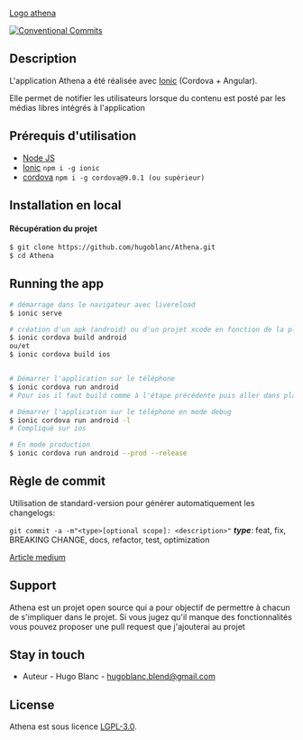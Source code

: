 [Logo athena](http://athena-app.xyz/assets/menu.jpg "Logo Title Text 1")

[![Conventional Commits](https://img.shields.io/badge/Conventional%20Commits-1.0.0-yellow.svg)](https://conventionalcommits.org)

## Description

L'application Athena a été réalisée avec [Ionic](https://github.com/ionic-team/ionic) (Cordova + Angular).

Elle permet de notifier les utilisateurs lorsque du contenu est posté par les médias libres intégrés à l'application

## Prérequis d'utilisation

- [Node JS](https://nodejs.org/fr/download/)
- [Ionic](https://github.com/ionic-team/ionic) `npm i -g ionic`
- [cordova](https://github.com/apache/cordova) `npm i -g cordova@9.0.1 (ou supérieur)`

## Installation en local

#### Récupération du projet

```bash
$ git clone https://github.com/hugoblanc/Athena.git
$ cd Athena
```

## Running the app

```bash
# démarrage dans le navigateur avec livereload
$ ionic serve

# création d'un apk (android) ou d'un projet xcode en fonction de la plateforme ciblée
$ ionic cordova build android
ou/et
$ ionic cordova build ios


# Démarrer l'application sur le téléphone
$ ionic cordova run android
# Pour ios il faut build comme à l'étape précédente puis aller dans platforms/ios/ et ouvrir le workspace Athena

# Démarrer l'application sur le téléphone en mode debug
$ ionic cordova run android -l
# Compliqué sur ios

# En mode production
$ ionic cordova run android --prod --release

```

## Règle de commit

Utilisation de standard-version pour générer automatiquement les changelogs:

`git commit -a -m"<type>[optional scope]: <description>"`
**_type_**: feat, fix, BREAKING CHANGE, docs, refactor, test, optimization

[Article medium](https://medium.com/jobtome-engineering/how-to-generate-changelog-using-conventional-commits-10be40f5826c)

## Support

Athena est un projet open source qui a pour objectif de permettre à chacun de s'impliquer dans le projet.
Si vous jugez qu'il manque des fonctionnalités vous pouvez proposer une pull request que j'ajouterai au projet

## Stay in touch

- Auteur - Hugo Blanc - hugoblanc.blend@gmail.com

## License

Athena est sous licence [LGPL-3.0](LICENSE).

